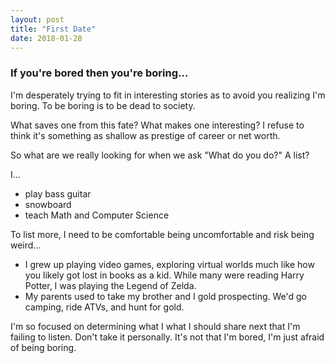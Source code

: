 ```yaml
---
layout: post
title: "First Date"
date: 2018-01-28
---
```


### If you're bored then you're boring...

I'm desperately trying to fit in interesting stories as to avoid you realizing I'm boring.
To be boring is to be dead to society.

What saves one from this fate? What makes one interesting? I refuse to think it's
something as shallow as prestige of career or net worth.

So what are we really looking for when we ask "What do you do?" A list?

I...
- play bass guitar
- snowboard
- teach Math and Computer Science

To list more, I need to be comfortable being uncomfortable and risk being weird...

- I grew up playing video games, exploring virtual worlds much like how you likely got lost
in books as a kid. While many were reading Harry Potter, I was playing the Legend of Zelda.
- My parents used to take my brother and I gold prospecting. We'd go camping, ride ATVs,
and hunt for gold.

I'm so focused on determining what I what I should share next that I'm failing to listen.
Don't take it personally. It's not that I'm bored, I'm just afraid of being boring.
